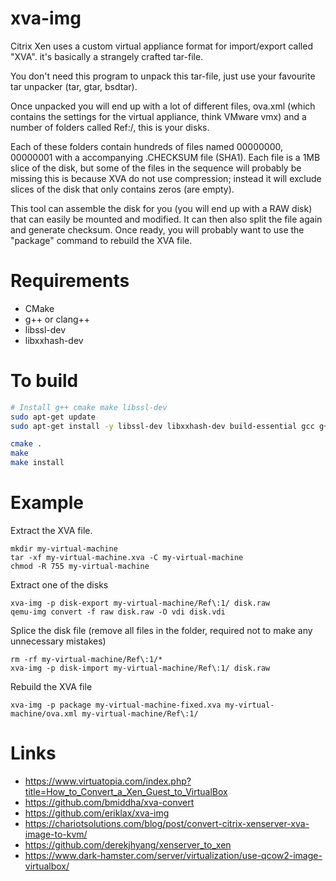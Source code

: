 xva-img
=======

Citrix Xen uses a custom virtual appliance format for import/export called "XVA". it's basically a strangely crafted tar-file.

You don't need this program to unpack this tar-file, just use your favourite tar unpacker (tar, gtar, bsdtar).

Once unpacked you will end up with a lot of different files, ova.xml (which contains the settings for the virtual appliance, think VMware vmx) and a number of folders called Ref:<number>/, this is your disks.

Each of these folders contain hundreds of files named 00000000, 00000001 with a accompanying .CHECKSUM file (SHA1). Each file is a 1MB slice of the disk, but some of the files in the sequence will probably be missing this is because XVA do not use compression; instead it will exclude slices of the disk that only contains zeros (are empty).

This tool can assemble the disk for you (you will end up with a RAW disk) that can easily be mounted and modified.
It can then also split the file again and generate checksum. Once ready, you will probably want to use the "package" command to rebuild the XVA file.
    
Requirements
============
 
 * CMake
 * g++ or clang++
 * libssl-dev
 * libxxhash-dev 
 
To build
=======
    
    
```bash
# Install g++ cmake make libssl-dev
sudo apt-get update
sudo apt-get install -y libssl-dev libxxhash-dev build-essential gcc g++ cmake qemu-utils

cmake .
make
make install    
```
    
Example
=======
Extract the XVA file.

    mkdir my-virtual-machine
    tar -xf my-virtual-machine.xva -C my-virtual-machine
    chmod -R 755 my-virtual-machine

Extract one of the disks

    xva-img -p disk-export my-virtual-machine/Ref\:1/ disk.raw
    qemu-img convert -f raw disk.raw -O vdi disk.vdi

Splice the disk file (remove all files in the folder, required not to make any unnecessary mistakes)

    rm -rf my-virtual-machine/Ref\:1/*
    xva-img -p disk-import my-virtual-machine/Ref\:1/ disk.raw

Rebuild the XVA file

    xva-img -p package my-virtual-machine-fixed.xva my-virtual-machine/ova.xml my-virtual-machine/Ref\:1/
    

Links
=======

- https://www.virtuatopia.com/index.php?title=How_to_Convert_a_Xen_Guest_to_VirtualBox
- https://github.com/bmiddha/xva-convert
- https://github.com/eriklax/xva-img
- https://chariotsolutions.com/blog/post/convert-citrix-xenserver-xva-image-to-kvm/
- https://github.com/derekjhyang/xenserver_to_xen
- https://www.dark-hamster.com/server/virtualization/use-qcow2-image-virtualbox/
